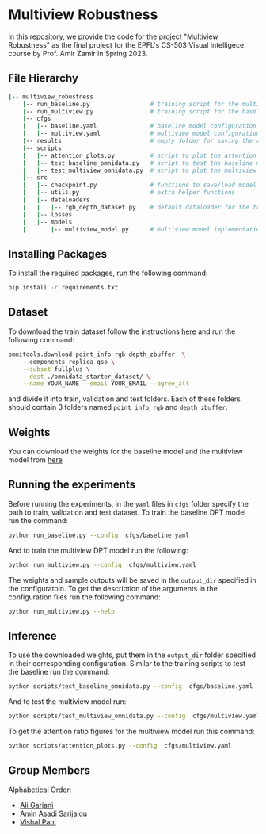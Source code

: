 # Multiview Robustness

In this repository, we provide the code for the project "Multiview Robustness" as the final project for the EPFL's CS-503 Visual Intelligece course by Prof. Amir Zamir in Spring 2023.

## File Hierarchy
```bash
|-- multiview_robustness
    |-- run_baseline.py                 # training script for the multiview model
    |-- run_multiview.py                # training script for the baseline model
    |-- cfgs
    |   |-- baseline.yaml               # baseline model configuration file
    |   |-- multiview.yaml              # multiview model configuration file
    |-- results                         # empty folder for saving the results
    |-- scripts
    |   |-- attention_plots.py          # script to plot the attention plots
    |   |-- test_baseline_omnidata.py   # script to test the baseline model
    |   |-- test_multiview_omnidata.py  # script to plot the multiview model
    |-- src
    |   |-- checkpoint.py               # functions to save/load model checkpoints
    |   |-- utils.py                    # extra helper functions
    |   |-- dataloaders
    |   |   |-- rgb_depth_dataset.py    # default dataloader for the training scripts
    |   |-- losses
    |   |-- models
    |       |-- multiview_model.py      # multiview model implementation
```

## Installing Packages
To install the required packages, run the following command:
```bash
pip install -r requirements.txt
```

## Dataset
To download the train dataset follow the instructions [here](https://github.com/EPFL-VILAB/omnidata#dataset) and run the following command:
```bash
omnitools.download point_info rgb depth_zbuffer  \    
    --components replica_gso \
    --subset fullplus \
    --dest ./omnidata_starter_dataset/ \
    --name YOUR_NAME --email YOUR_EMAIL --agree_all
```
and divide it into train, validation and test folders. Each of these folders should contain 3 folders named `point_info`, `rgb` and `depth_zbuffer`.

## Weights
You can download the weights for the baseline model and the multiview model from [here](https://drive.google.com/drive/folders/10gdE3fHI-cA4rrYyRYLcJxgXoJ02M0o_?usp=sharing)


## Running the experiments
Before running the experiments, in the `yaml` files in `cfgs` folder specify the path to train, validation and test dataset. To train the baseline DPT model run the command:
```bash
python run_baseline.py --config  cfgs/baseline.yaml
```

And to train the multiview DPT model run the following:
```bash
python run_multiview.py --config  cfgs/multiview.yaml
```

The weights and sample outputs will be saved in the `output_dir` specified in the configuratoin. To get the description of the arguments in the configuration files run the following command:
```bash
python run_multiview.py --help
```

## Inference

To use the downloaded weights, put them in the `output_dir` folder specified in their corresponding configuration. Similar to the training scripts to test the baseline run the command:
```bash
python scripts/test_baseline_omnidata.py --config  cfgs/baseline.yaml
```

And to test the multiview model run:
```bash
python scripts/test_multiview_omnidata.py --config  cfgs/multiview.yaml
```

To get the attention ratio figures for the multiview model run this command:
```bash
python scripts/attention_plots.py --config  cfgs/multiview.yaml
```


## Group Members
Alphabetical Order:
- [Ali Garjani](mailto:ali.garjani@epfl.ch)
- [Amin Asadi Sarijalou](mailto:amin.asadisarijalou@epfl.ch)
- [Vishal Pani](mailto:vishal.pani@epfl.ch)